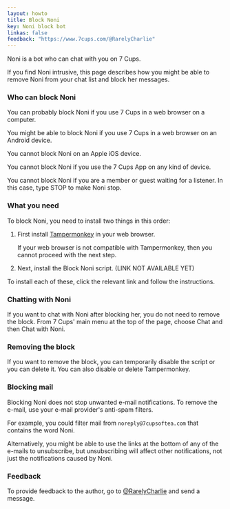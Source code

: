 ```yaml
---
layout: howto
title: Block Noni
key: Noni block bot
linkas: false
feedback: "https://www.7cups.com/@RarelyCharlie"
---
```

Noni is a bot who can chat with you on 7 Cups.

If you find Noni intrusive, this page describes how you might be able to remove Noni from your chat list and block her messages.

### Who can block Noni
You can probably block Noni if you use 7 Cups in a web browser on a computer.

You might be able to block Noni if you use 7 Cups in a web browser on an Android device.

You cannot block Noni on an Apple iOS device.

You cannot block Noni if you use the 7 Cups App on any kind of device.

You cannot block Noni if you are a member or guest waiting for a listener. In this case, type STOP to make Noni stop.

### What you need
To block Noni, you need to install two things in this order: 

1. First install [Tampermonkey](http://tampermonkey.net/) in your web browser.

   If your web browser is not compatible with Tampermonkey, then you cannot proceed with the next step.

2. Next, install the Block Noni script. (LINK NOT AVAILABLE YET)

To install each of these, click the relevant link and follow the instructions.

### Chatting with Noni
If you want to chat with Noni after blocking her, you do not need to remove the block. From 7 Cups' main menu at the top of the page, choose Chat and then Chat with Noni.

### Removing the block
If you want to remove the block, you can temporarily disable the script or you can delete it. You can also disable or delete Tampermonkey.

### Blocking mail
Blocking Noni does not stop unwanted e-mail notifications. To remove the e-mail, use your e-mail provider's anti-spam filters.

For example, you could filter mail from `noreply@7cupsoftea.com` that contains the word Noni.

Alternatively, you might be able to use the links at the bottom of any of the e-mails to unsubscribe, but unsubscribing will affect other notifications, not just the notifications caused by Noni.

### Feedback
To provide feedback to the author, go to [@RarelyCharlie](https://www.7cups.com/@RarelyCharlie) and send a message.
